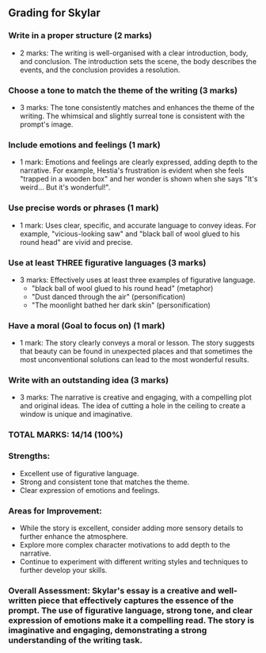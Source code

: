 ## Grading for Skylar

### Write in a proper structure (2 marks)

- 2 marks: The writing is well-organised with a clear introduction, body, and conclusion. The introduction sets the scene, the body describes the events, and the conclusion provides a resolution.

### Choose a tone to match the theme of the writing (3 marks)

- 3 marks: The tone consistently matches and enhances the theme of the writing. The whimsical and slightly surreal tone is consistent with the prompt's image.

### Include emotions and feelings (1 mark)

- 1 mark: Emotions and feelings are clearly expressed, adding depth to the narrative. For example, Hestia's frustration is evident when she feels "trapped in a wooden box" and her wonder is shown when she says "It's weird... But it's wonderful!".

### Use precise words or phrases (1 mark)

- 1 mark: Uses clear, specific, and accurate language to convey ideas. For example, "vicious-looking saw" and "black ball of wool glued to his round head" are vivid and precise.

### Use at least THREE figurative languages (3 marks)

- 3 marks: Effectively uses at least three examples of figurative language.
  - "black ball of wool glued to his round head" (metaphor)
  - "Dust danced through the air" (personification)
  - "The moonlight bathed her dark skin" (personification)

### Have a moral (Goal to focus on) (1 mark)

- 1 mark: The story clearly conveys a moral or lesson. The story suggests that beauty can be found in unexpected places and that sometimes the most unconventional solutions can lead to the most wonderful results.

### Write with an outstanding idea (3 marks)

- 3 marks: The narrative is creative and engaging, with a compelling plot and original ideas. The idea of cutting a hole in the ceiling to create a window is unique and imaginative.

### TOTAL MARKS: 14/14 (100%)

### Strengths:

- Excellent use of figurative language.
- Strong and consistent tone that matches the theme.
- Clear expression of emotions and feelings.

### Areas for Improvement:

- While the story is excellent, consider adding more sensory details to further enhance the atmosphere.
- Explore more complex character motivations to add depth to the narrative.
- Continue to experiment with different writing styles and techniques to further develop your skills.

### Overall Assessment: Skylar's essay is a creative and well-written piece that effectively captures the essence of the prompt. The use of figurative language, strong tone, and clear expression of emotions make it a compelling read. The story is imaginative and engaging, demonstrating a strong understanding of the writing task.
